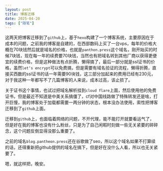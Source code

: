 ```yaml
---
layout: post
title: 博客迁移
date: 2025-04-20
tags: ["随笔"]
---
```


这两天把博客迁移到了`github`上，基于`hexo`构建了一个博客系统，主要原因在于成本的问题，之前我的博客是自建的，在西部数码上买了一台vps，每年的价格大概在70块钱<!--more-->然后就是域名的价格，也就是`panthon.press`这个域名，刚开始买的时候7块钱，现在每一年的续费要70块钱，当然也有把域名转到其他厂商以获得更便宜的续费价格，但是这种做法有点折腾，懒得搞了，最后一部分就是ssl证书的价格，虽然`let‘s encrypt`可以免费搞，但是需要有域名验证的流程，懒得折腾，直接买西数的ssl证书的话一年需要90块钱，这三部分加起来的费用已经有230元，对于我这种一年都写不了几篇博客的人来说，成本过高，该止损了。

关于证书这个事情，也试过把域名解析挂到`cloud flare`上面，然后使用他的免费证书，但是最近不知道是中美关系搞僵了，cf对中国线路做了特殊转发还是啥，打开巨慢，我的博客处于加载都需要一两分钟的状态，根本没办法使用，索性把博客迁移到了`github`上面。

迁移到`github`上，也面临着网络的问题，不开代理，能不能打开就要看运气了，但是好在我的博客也没有什么粉丝，只是为了自己闲暇时刻做一些无关紧要的碎碎念，这个问题反倒显得没那么重要了。

之前的域名`blog.pantheon.press`还在谷歌做了seo，所以这个域名如果不打算续的话，还得重新把github提供的域名在搞下，但是好在没什么人看，所以也无关紧要了。

嗯，就这样把，晚安。
